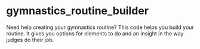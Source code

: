 # gymnastics_routine_builder
Need help creating your gymnastics routine? This code helps you build your routine. It gives you options for elements to do and an insight in the way judges do their job.
